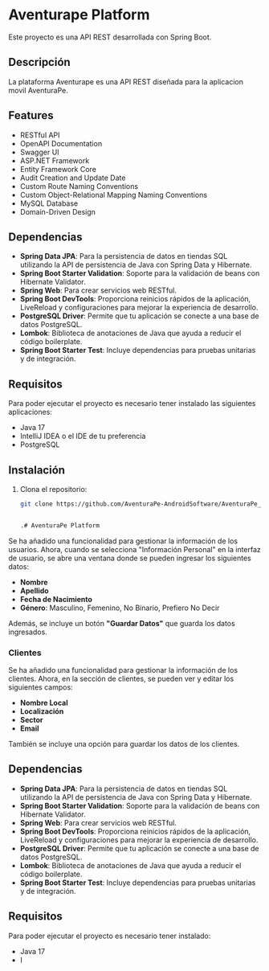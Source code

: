 # Aventurape Platform

Este proyecto es una API REST desarrollada con Spring Boot.

## Descripción

La plataforma Aventurape es una API REST diseñada para la aplicacion movil AventuraPe.

## Features

- RESTful API
- OpenAPI Documentation
- Swagger UI
- ASP.NET Framework
- Entity Framework Core
- Audit Creation and Update Date
- Custom Route Naming Conventions
- Custom Object-Relational Mapping Naming Conventions
- MySQL Database
- Domain-Driven Design


## Dependencias

- **Spring Data JPA**: Para la persistencia de datos en tiendas SQL utilizando la API de persistencia de Java con Spring Data y Hibernate.
- **Spring Boot Starter Validation**: Soporte para la validación de beans con Hibernate Validator.
- **Spring Web**: Para crear servicios web RESTful.
- **Spring Boot DevTools**: Proporciona reinicios rápidos de la aplicación, LiveReload y configuraciones para mejorar la experiencia de desarrollo.
- **PostgreSQL Driver**: Permite que tu aplicación se conecte a una base de datos PostgreSQL.
- **Lombok**: Biblioteca de anotaciones de Java que ayuda a reducir el código boilerplate.
- **Spring Boot Starter Test**: Incluye dependencias para pruebas unitarias y de integración.

## Requisitos

Para poder ejecutar el proyecto es necesario tener instalado las siguientes aplicaciones:
-  Java 17
- IntelliJ IDEA o el IDE de tu preferencia
- PostgreSQL

## Instalación

1. Clona el repositorio:
   ```bash
   git clone https://github.com/AventuraPe-AndroidSoftware/AventuraPe_Backend.git


   .# AventuraPe Platform


Se ha añadido una funcionalidad para gestionar la información de los usuarios. Ahora, cuando se selecciona "Información Personal" en la interfaz de usuario, se abre una ventana donde se pueden ingresar los siguientes datos:

- **Nombre**
- **Apellido**
- **Fecha de Nacimiento**
- **Género**: Masculino, Femenino, No Binario, Prefiero No Decir

Además, se incluye un botón **"Guardar Datos"** que guarda los datos ingresados.

### Clientes

Se ha añadido una funcionalidad para gestionar la información de los clientes. Ahora, en la sección de clientes, se pueden ver y editar los siguientes campos:

- **Nombre Local**
- **Localización**
- **Sector**
- **Email**

También se incluye una opción para guardar los datos de los clientes.

## Dependencias

- **Spring Data JPA**: Para la persistencia de datos en tiendas SQL utilizando la API de persistencia de Java con Spring Data y Hibernate.
- **Spring Boot Starter Validation**: Soporte para la validación de beans con Hibernate Validator.
- **Spring Web**: Para crear servicios web RESTful.
- **Spring Boot DevTools**: Proporciona reinicios rápidos de la aplicación, LiveReload y configuraciones para mejorar la experiencia de desarrollo.
- **PostgreSQL Driver**: Permite que tu aplicación se conecte a una base de datos PostgreSQL.
- **Lombok**: Biblioteca de anotaciones de Java que ayuda a reducir el código boilerplate.
- **Spring Boot Starter Test**: Incluye dependencias para pruebas unitarias y de integración.

## Requisitos

Para poder ejecutar el proyecto es necesario tener instalado:
- Java 17
- I

